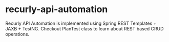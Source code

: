 recurly-api-automation
======================

Recurly API Automation is implemented using Spring REST Templates + JAXB + TestNG. Checkout PlanTest class to learn about REST based CRUD operations. 

